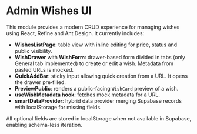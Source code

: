 # Admin Wishes UI

This module provides a modern CRUD experience for managing wishes using React, Refine and Ant Design. It currently includes:

- **WishesListPage**: table view with inline editing for price, status and public visibility.
- **WishDrawer** with **WishForm**: drawer-based form divided in tabs (only General tab implemented) to create or edit a wish. Metadata from pasted URLs is mocked.
- **QuickAddBar**: sticky input allowing quick creation from a URL. It opens the drawer pre‑filled.
- **PreviewPublic**: renders a public-facing `WishCard` preview of a wish.
- **useWishMetadata hook**: fetches mock metadata for a URL.
- **smartDataProvider**: hybrid data provider merging Supabase records with localStorage for missing fields.

All optional fields are stored in localStorage when not available in Supabase, enabling schema-less iteration.
